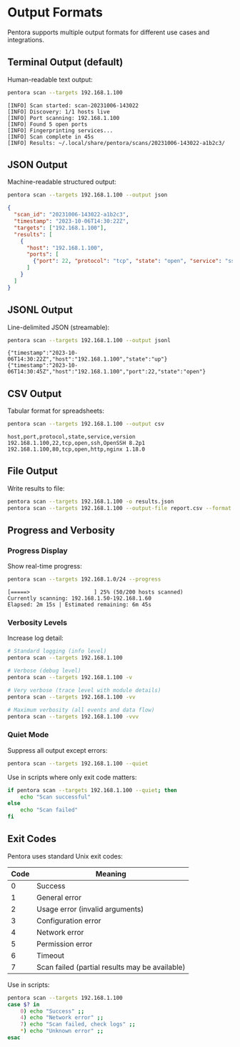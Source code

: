# Output Formats

Pentora supports multiple output formats for different use cases and integrations.

## Terminal Output (default)

Human-readable text output:

```bash
pentora scan --targets 192.168.1.100
```

```
[INFO] Scan started: scan-20231006-143022
[INFO] Discovery: 1/1 hosts live
[INFO] Port scanning: 192.168.1.100
[INFO] Found 5 open ports
[INFO] Fingerprinting services...
[INFO] Scan complete in 45s
[INFO] Results: ~/.local/share/pentora/scans/20231006-143022-a1b2c3/
```

## JSON Output

Machine-readable structured output:

```bash
pentora scan --targets 192.168.1.100 --output json
```

```json
{
  "scan_id": "20231006-143022-a1b2c3",
  "timestamp": "2023-10-06T14:30:22Z",
  "targets": ["192.168.1.100"],
  "results": [
    {
      "host": "192.168.1.100",
      "ports": [
        {"port": 22, "protocol": "tcp", "state": "open", "service": "ssh"}
      ]
    }
  ]
}
```

## JSONL Output

Line-delimited JSON (streamable):

```bash
pentora scan --targets 192.168.1.100 --output jsonl
```

```jsonl
{"timestamp":"2023-10-06T14:30:22Z","host":"192.168.1.100","state":"up"}
{"timestamp":"2023-10-06T14:30:45Z","host":"192.168.1.100","port":22,"state":"open"}
```

## CSV Output

Tabular format for spreadsheets:

```bash
pentora scan --targets 192.168.1.100 --output csv
```

```csv
host,port,protocol,state,service,version
192.168.1.100,22,tcp,open,ssh,OpenSSH 8.2p1
192.168.1.100,80,tcp,open,http,nginx 1.18.0
```

## File Output

Write results to file:

```bash
pentora scan --targets 192.168.1.100 -o results.json
pentora scan --targets 192.168.1.100 --output-file report.csv --format csv
```

## Progress and Verbosity

### Progress Display

Show real-time progress:

```bash
pentora scan --targets 192.168.1.0/24 --progress
```

```
[=====>                    ] 25% (50/200 hosts scanned)
Currently scanning: 192.168.1.50-192.168.1.60
Elapsed: 2m 15s | Estimated remaining: 6m 45s
```

### Verbosity Levels

Increase log detail:

```bash
# Standard logging (info level)
pentora scan --targets 192.168.1.100

# Verbose (debug level)
pentora scan --targets 192.168.1.100 -v

# Very verbose (trace level with module details)
pentora scan --targets 192.168.1.100 -vv

# Maximum verbosity (all events and data flow)
pentora scan --targets 192.168.1.100 -vvv
```

### Quiet Mode

Suppress all output except errors:

```bash
pentora scan --targets 192.168.1.100 --quiet
```

Use in scripts where only exit code matters:

```bash
if pentora scan --targets 192.168.1.100 --quiet; then
    echo "Scan successful"
else
    echo "Scan failed"
fi
```

## Exit Codes

Pentora uses standard Unix exit codes:

| Code | Meaning |
|------|---------|
| 0    | Success |
| 1    | General error |
| 2    | Usage error (invalid arguments) |
| 3    | Configuration error |
| 4    | Network error |
| 5    | Permission error |
| 6    | Timeout |
| 7    | Scan failed (partial results may be available) |

Use in scripts:

```bash
pentora scan --targets 192.168.1.100
case $? in
    0) echo "Success" ;;
    4) echo "Network error" ;;
    7) echo "Scan failed, check logs" ;;
    *) echo "Unknown error" ;;
esac
```
